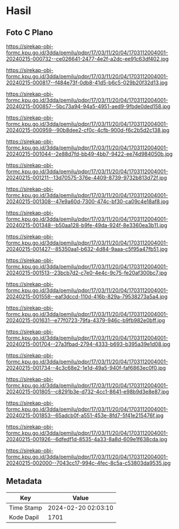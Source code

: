 # Hasil

## Foto C Plano

https://sirekap-obj-formc.kpu.go.id/3dda/pemilu/pdpr/17/03/11/20/04/1703112004001-20240215-000732--ce026641-2477-4e2f-a2dc-ee91c63df402.jpg

https://sirekap-obj-formc.kpu.go.id/3dda/pemilu/pdpr/17/03/11/20/04/1703112004001-20240215-000817--f484e73f-0db8-41d5-b6c5-029b20f32d13.jpg

https://sirekap-obj-formc.kpu.go.id/3dda/pemilu/pdpr/17/03/11/20/04/1703112004001-20240215-000857--5bc73a94-94a5-4951-aed9-9fbde0ded158.jpg

https://sirekap-obj-formc.kpu.go.id/3dda/pemilu/pdpr/17/03/11/20/04/1703112004001-20240215-000959--90b8dee2-cf0c-4cfb-900d-f6c2b5d2c138.jpg

https://sirekap-obj-formc.kpu.go.id/3dda/pemilu/pdpr/17/03/11/20/04/1703112004001-20240215-001044--2e88d7fd-bb49-4bb7-9422-ee74d984050b.jpg

https://sirekap-obj-formc.kpu.go.id/3dda/pemilu/pdpr/17/03/11/20/04/1703112004001-20240215-001211--13d70575-376e-4409-8739-9732b813d72f.jpg

https://sirekap-obj-formc.kpu.go.id/3dda/pemilu/pdpr/17/03/11/20/04/1703112004001-20240215-001308--47e9a60d-7300-474c-bf30-ca09c4e18af8.jpg

https://sirekap-obj-formc.kpu.go.id/3dda/pemilu/pdpr/17/03/11/20/04/1703112004001-20240215-001348--b50aa128-b9fe-49da-924f-8e3360ea3b11.jpg

https://sirekap-obj-formc.kpu.go.id/3dda/pemilu/pdpr/17/03/11/20/04/1703112004001-20240215-001427--85350aa1-b632-4d84-9aaa-c5f95a47fb51.jpg

https://sirekap-obj-formc.kpu.go.id/3dda/pemilu/pdpr/17/03/11/20/04/1703112004001-20240215-001513--23bcb7d2-c7e0-4e4c-9c75-fe20af300bc7.jpg

https://sirekap-obj-formc.kpu.go.id/3dda/pemilu/pdpr/17/03/11/20/04/1703112004001-20240215-001558--eaf3dccd-110d-416b-829a-79538273a5a4.jpg

https://sirekap-obj-formc.kpu.go.id/3dda/pemilu/pdpr/17/03/11/20/04/1703112004001-20240215-001631--e77f0723-79fa-4379-946c-b9fb982e0bff.jpg

https://sirekap-obj-formc.kpu.go.id/3dda/pemilu/pdpr/17/03/11/20/04/1703112004001-20240215-001704--27a3fbad-2794-4333-b693-b395a39e1d08.jpg

https://sirekap-obj-formc.kpu.go.id/3dda/pemilu/pdpr/17/03/11/20/04/1703112004001-20240215-001734--4c3c68e2-1e1d-49a5-940f-faf6863ec0f0.jpg

https://sirekap-obj-formc.kpu.go.id/3dda/pemilu/pdpr/17/03/11/20/04/1703112004001-20240215-001805--c8291b3e-d732-4cc1-8641-e98b9d3e8e87.jpg

https://sirekap-obj-formc.kpu.go.id/3dda/pemilu/pdpr/17/03/11/20/04/1703112004001-20240215-001853--65adcb0f-a551-453e-8fd7-5f41e215476f.jpg

https://sirekap-obj-formc.kpu.go.id/3dda/pemilu/pdpr/17/03/11/20/04/1703112004001-20240215-001926--6dfedf1d-8535-4a33-8a8d-609e1f638cda.jpg

https://sirekap-obj-formc.kpu.go.id/3dda/pemilu/pdpr/17/03/11/20/04/1703112004001-20240215-002000--7043cc17-994c-4fec-8c5a-c53803da9535.jpg


## Metadata

| Key        | Value               |
| ---------- | ------------------- |
| Time Stamp | 2024-02-20 02:03:10 |
| Kode Dapil | 1701                |



